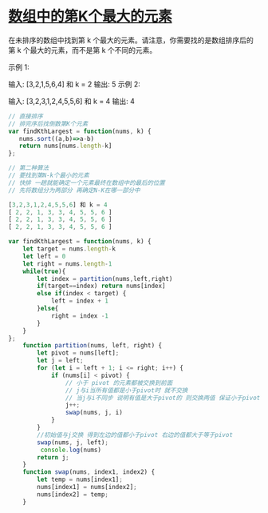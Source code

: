 # [数组中的第K个最大的元素](https://leetcode-cn.com/problems/kth-largest-element-in-an-array/)


在未排序的数组中找到第 k 个最大的元素。请注意，你需要找的是数组排序后的第 k 个最大的元素，而不是第 k 个不同的元素。

示例 1:

输入: [3,2,1,5,6,4] 和 k = 2
输出: 5
示例 2:

输入: [3,2,3,1,2,4,5,5,6] 和 k = 4
输出: 4

```js
// 直接排序 
// 排完序后找倒数第K个元素
var findKthLargest = function(nums, k) {
   nums.sort((a,b)=>a-b)
   return nums[nums.length-k]
};

// 第二种算法
// 要找到第N-k个最小的元素
// 快排 一趟就能确定一个元素最终在数组中的最后的位置
// 先将数组分为两部分 再确定N-K在哪一部分中

[3,2,3,1,2,4,5,5,6] 和 k = 4
[ 2, 2, 1, 3, 3, 4, 5, 5, 6 ]
[ 2, 2, 1, 3, 3, 4, 5, 5, 6 ]
[ 2, 2, 1, 3, 3, 4, 5, 5, 6 ]

var findKthLargest = function(nums, k) {
    let target = nums.length-k
    let left = 0
    let right = nums.length-1
    while(true){
        let index = partition(nums,left,right)
        if(target==index) return nums[index]
        else if(index < target) {
            left = index + 1
        }else{
            right = index -1
        }
    }
};
    function partition(nums, left, right) {
        let pivot = nums[left];
        let j = left;
        for (let i = left + 1; i <= right; i++) {
            if (nums[i] < pivot) {
                // 小于 pivot 的元素都被交换到前面
                // j与i当所有值都是小于pivot时 就不交换
                // 当j与i不同步 说明有值是大于pivot的 则交换两值 保证小于pivot的值都能被移动到前面
                j++;
                swap(nums, j, i) 
            }
        }
        //初始值与j交换 得到左边的值都小于pivot 右边的值都大于等于pivot
        swap(nums, j, left);
         console.log(nums)
        return j;
    }
    function swap(nums, index1, index2) {
        let temp = nums[index1];
        nums[index1] = nums[index2];
        nums[index2] = temp;
    }



```